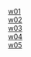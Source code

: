 [w01](https://github.com/vincent20011128/1111-wp1-booklist-210410139/blob/main/demo/md/w01_booklist/w01-39.md)<br>
[w02](https://github.com/vincent20011128/1111-wp1-booklist-210410139/blob/main/demo/md/w02_booklist/w02_39.md)<br>
[w03](https://github.com/vincent20011128/1111-wp1-booklist-210410139/blob/main/demo/md/w03_menu/w03.md)<br>
[w04](https://github.com/vincent20011128/1111-wp1-booklist-210410139/blob/main/demo/md/w04_hooks/w04.md)<br>
[w05](https://github.com/vincent20011128/1111-wp1-booklist-210410139/blob/main/demo/md/w05_hooks/w05.md)<br>
